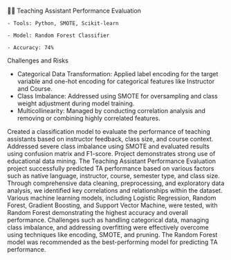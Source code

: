 🧑‍🏫 Teaching Assistant Performance Evaluation

    - Tools: Python, SMOTE, Scikit-learn

    - Model: Random Forest Classifier

    - Accuracy: 74%

Challenges and Risks
 - Categorical Data Transformation: Applied label encoding for the target variable and one-hot encoding for categorical features like Instructor and Course.
 - Class Imbalance: Addressed using SMOTE for oversampling and class weight adjustment during model training.
 - Multicollinearity: Managed by conducting correlation analysis and removing or combining highly correlated features.

Created a classification model to evaluate the performance of teaching assistants based on instructor feedback, class size, and course context. Addressed severe class imbalance using SMOTE and evaluated results using confusion matrix and F1-score. Project demonstrates strong use of educational data mining. The Teaching Assistant Performance Evaluation project successfully predicted TA performance based on various factors such as native language, instructor, course, semester type, and class size. Through comprehensive data cleaning, preprocessing, and exploratory data analysis, we identified key correlations and relationships within the dataset. Various machine learning models, including Logistic Regression, Random Forest, Gradient Boosting, and Support Vector Machine, were tested, with Random Forest demonstrating the highest accuracy and overall performance. Challenges such as handling categorical data, managing class imbalance, and addressing overfitting were effectively overcome using techniques like encoding, SMOTE, and pruning. The Random Forest model was recommended as the best-performing model for predicting TA performance.

